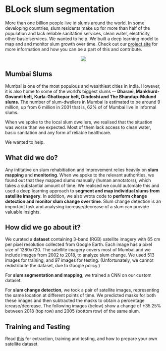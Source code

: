 # BLock slum segmentation

More than one billion people live in slums around the world. In some developing countries, slum residents make up for more than half of the population and lack reliable sanitation services, clean water, electricity, other basic services. We wanted to help. We built a deep learning model to map and and monitor slum growth over time. Check out our [project site]() for more information and how you can be a part of this and contribute.


<p align="center">
  <img src="https://github.com/cbsudux/Mumbai-slum-segmentation/blob/master/assets/images/combined-intro.png" >
</p>

## Mumbai Slums

Mumbai is one of the most populous and wealthiest cities in India. However, it is also home to some of the world’s biggest slums -- **Dharavi, Mankhurd-Govandi belt, Kurla-Ghatkopar belt, Dindoshi and The Bhandup-Mulund slums**. The number of slum-dwellers in Mumbai is estimated to be around 9 million, up from 6 million in 2001 that is, 62% of of Mumbai live in informal slums.

When we spoke to the local slum dwellers, we realised that the situation was worse than we expected. Most of them lack access to clean water, basic sanitation and any form of reliable healthcare.

We wanted to help. 

## What did we do?

Any intitative on slum rehabitiation and improvement relies heavily on **slum mapping** and **monitoring**. When we spoke to the relevant authorities, we found out that they mapped slums manually (human annotators), which takes a substantial amount of time. We realised we could automate this and used a deep learning approach to **segment and map individual slums from satellite imagery**. In addition, we also wrote code to **perform change detection and monitor slum change over time**. Slum change detection is an important task and analysing increase/decrease of a slum can provide valuable insights.

## How did we go about it?

We curated a **dataset** containing 3-band (RGB) satellite imagery with 65 cm per pixel resolution
collected from Google Earth. Each image has a pixel size of 1280x720. The satellite imagery covers most of
Mumbai and we include images from 2002 to 2018, to analyze slum change. We used 513 images for training, and 97 images for testing. (Unfortunately, we cannot redistribute the dataset, due to Google policy.)

For **slum segmentation and mapping**, we trained a CNN on our custom dataset.

For **slum change detection**, we took a pair of satellite images, representing the same location at different points of time. We predicted masks for both these images and then subtracted the masks to obtain a percentage icrease/decrease. The following images (below) show a change of +35.25% between 2018 (top row) and 2005 (bottom row) of the same slum.    

## Training and Testing

Read [this](https://github.com/armaanbadhan/weBelong/blob/main/Machine%20Learning/slum%20data%20from%20satellite%20imaging%20defsmart.ipynb) for extraction, training and testing, and how to prepare your own satellite dataset.

